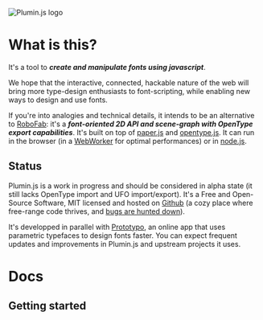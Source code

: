 ![Plumin.js logo](http://byte-foundry.github.io/plumin.js/plumin.png)

What is this?
=============

It's a tool to ***create and manipulate fonts using javascript***.

We hope that the interactive, connected, hackable nature of the web
will bring more type-design enthusiasts to font-scripting,
while enabling new ways to design and use fonts.

If you're into analogies and technical details, it intends to be an alternative
to [RoboFab](http://robofab.org/): it's a ***font-oriented 2D API and scene-graph with OpenType export capabilities***.
It's built on top of [paper.js](http://paperjs.org)
and [opentype.js](https://github.com/nodebox/opentype.js).
It can run in the browser (in a [WebWorker](https://developer.mozilla.org/en-US/docs/Web/API/Worker) for optimal performances)
or in [node.js](http://nodejs.org/).

Status
------

Plumin.js is a work in progress and should be considered in alpha state
(it still lacks OpenType import and UFO import/export).
It's a Free and Open-Source Software, MIT licensed and hosted on [Github](https://github.com/byte-foundry/plumin.js)
(a cozy place where free-range code thrives, and [bugs are hunted down](https://github.com/byte-foundry/plumin.js/issues)).

It's developped in parallel with [Prototypo](http://prototypo.io),
an online app that uses parametric typefaces to design fonts faster.
You can expect frequent updates and improvements in Plumin.js and upstream projects it uses.

Docs
====

Getting started
---------------